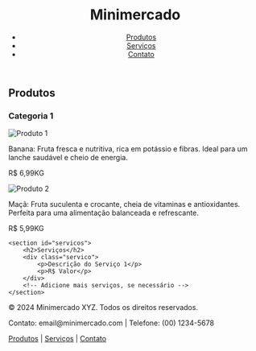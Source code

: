 <header>
    <h1>Minimercado</h1>
    <nav>
        <ul>
            <li><a href="produtos" rel="next" target="_self">Produtos</a></li>
            <li><a href="servicos" rel="next" target="_self">Serviços</a></li>
            <li><a href="contato" rel="next" target="_self">Contato</a></li>
        </ul>
    </nav>
</header>
<main>
    <section id="produtos">
        <h2>Produtos</h2>
        <article class="categoria1">
            <h3>Categoria 1</h3>
            <div class="produto">
                <img src="imagem/banana.jpg" alt="Produto 1">
                <p>Banana: Fruta fresca e nutritiva, rica em potássio e fibras. Ideal para um lanche saudável e cheio de energia.
                </p>
                <p>R$ 6,99KG</p>
            </div>
            <div class="produto">
                <img src="imagem/maca-gala.jpg" alt="Produto 2">
                <p>Maçã: Fruta suculenta e crocante, cheia de vitaminas e antioxidantes. Perfeita para uma alimentação balanceada e refrescante.</p>
                <p>R$ 5,99KG</p>
            </div>
        </article>
        <!-- Repita a estrutura para outras categorias -->
    </section>

    <section id="servicos">
        <h2>Serviços</h2>
        <div class="servico">
            <p>Descrição do Serviço 1</p>
            <p>R$ Valor</p>
        </div>
        <!-- Adicione mais serviços, se necessário -->
    </section>
</main>
<footer>
    <p>&copy; 2024 Minimercado XYZ. Todos os direitos reservados.</p>
    <p>Contato: email@minimercado.com | Telefone: (00) 1234-5678</p>
    <nav>
        <a href="#produtos">Produtos</a> | 
        <a href="#servicos">Serviços</a> | 
        <a href="#contato">Contato</a>
    </nav>
</footer>
